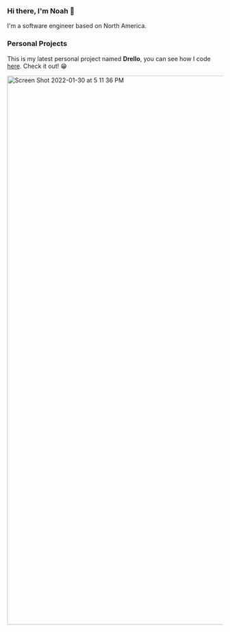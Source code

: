 ### Hi there, I'm Noah 👋

I'm a software engineer based on North America.

### Personal Projects

This is my latest personal project named **Drello**, you can see how I code [here](https://github.com/setunas/drello-api). Check it out! 😁

<img width="1280" alt="Screen Shot 2022-01-30 at 5 11 36 PM" src="https://user-images.githubusercontent.com/12164726/152096478-c5afd4dd-1306-464c-a9e2-f326a1b5a198.png">
